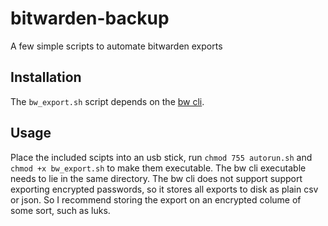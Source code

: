 # bitwarden-backup
A few simple scripts to automate bitwarden exports

## Installation
The ```bw_export.sh``` script depends on the [bw cli](https://bitwarden.com/help/article/cli/#download--install).

## Usage
Place the included scipts into an usb stick, run ```chmod 755 autorun.sh``` and ```chmod +x bw_export.sh``` to make them executable. The bw cli executable needs to lie in the same directory. 
The bw cli does not support support exporting encrypted passwords, so it stores all exports to disk as plain csv or json. So I recommend storing the export on an encrypted colume of some sort, such as luks. 

